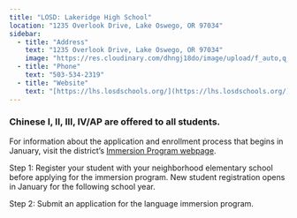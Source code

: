 ```yaml
---
title: "LOSD: Lakeridge High School"
location: "1235 Overlook Drive, Lake Oswego, OR 97034"
sidebar:
  - title: "Address"
    text: "1235 Overlook Drive, Lake Oswego, OR 97034"
    image: "https://res.cloudinary.com/dhngj18do/image/upload/f_auto,q_auto/v1/images/activities/lrhs-logo"
  - title: "Phone"
    text: "503-534-2319"
  - title: "Website"
    text: "[https://lhs.losdschools.org/](https://lhs.losdschools.org/)"
---
```


### Chinese I, II, III, IV/AP are offered to all students.

For information about the application and enrollment process that begins in January, visit the district’s [Immersion Program webpage](https://www.losdschools.org/curriculum-instruction/language-immersion-programs).

Step 1: Register your student with your neighborhood elementary school before applying for the immersion program. New student registration opens in January for the following school year.

Step 2: Submit an application for the language immersion program.
